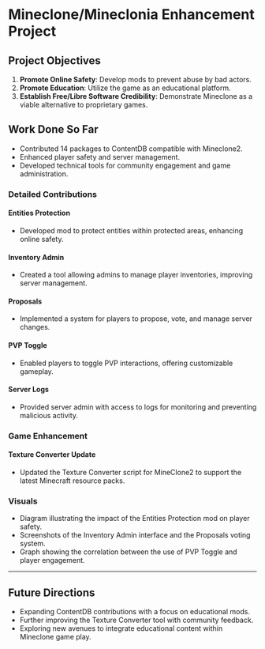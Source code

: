 # Mineclone/Mineclonia Enhancement Project

## Project Objectives
1. **Promote Online Safety**: Develop mods to prevent abuse by bad actors.
2. **Promote Education**: Utilize the game as an educational platform.
3. **Establish Free/Libre Software Credibility**: Demonstrate Mineclone as a viable alternative to proprietary games.

## Work Done So Far

- Contributed 14 packages to ContentDB compatible with Mineclone2.
- Enhanced player safety and server management.
- Developed technical tools for community engagement and game administration.

### Detailed Contributions

#### Entities Protection
- Developed mod to protect entities within protected areas, enhancing online safety.

#### Inventory Admin
- Created a tool allowing admins to manage player inventories, improving server management.

#### Proposals
- Implemented a system for players to propose, vote, and manage server changes.

#### PVP Toggle
- Enabled players to toggle PVP interactions, offering customizable gameplay.

#### Server Logs
- Provided server admin with access to logs for monitoring and preventing malicious activity.

### Game Enhancement

#### Texture Converter Update
- Updated the Texture Converter script for MineClone2 to support the latest Minecraft resource packs.

### Visuals

- Diagram illustrating the impact of the Entities Protection mod on player safety.
- Screenshots of the Inventory Admin interface and the Proposals voting system.
- Graph showing the correlation between the use of PVP Toggle and player engagement.

---

## Future Directions

- Expanding ContentDB contributions with a focus on educational mods.
- Further improving the Texture Converter tool with community feedback.
- Exploring new avenues to integrate educational content within Mineclone game play.
